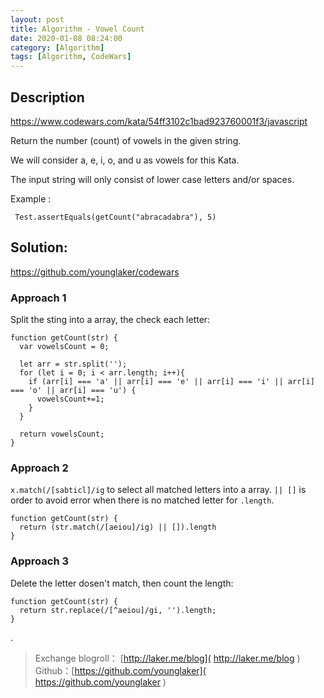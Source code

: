 ```yaml
---
layout: post
title: Algorithm - Vowel Count
date: 2020-01-08 08:24:00
category: [Algorithm]
tags: [Algorithm, CodeWars]
---
```


## Description

https://www.codewars.com/kata/54ff3102c1bad923760001f3/javascript

Return the number (count) of vowels in the given string.

We will consider a, e, i, o, and u as vowels for this Kata.

The input string will only consist of lower case letters and/or spaces.

<!--more-->

Example :

```
 Test.assertEquals(getCount("abracadabra"), 5)
```

## Solution:

https://github.com/younglaker/codewars

### Approach 1
Split the sting into a array, the check each letter:

```
function getCount(str) {
  var vowelsCount = 0;

  let arr = str.split('');
  for (let i = 0; i < arr.length; i++){
    if (arr[i] === 'a' || arr[i] === 'e' || arr[i] === 'i' || arr[i] === 'o' || arr[i] === 'u') {
      vowelsCount+=1;
    }
  }

  return vowelsCount;
}
```

### Approach 2
`x.match(/[sabticl]/ig` to select all matched letters into a array. `|| []` is order to avoid error when there is no matched letter for `.length`.


```
function getCount(str) {
  return (str.match(/[aeiou]/ig) || []).length
}
```

### Approach 3

Delete the letter dosen't match, then count the length:

```
function getCount(str) {
  return str.replace(/[^aeiou]/gi, '').length;
}
```

.
> Exchange blogroll： [http://laker.me/blog]( http://laker.me/blog )
> Github：[https://github.com/younglaker]( https://github.com/younglaker )
